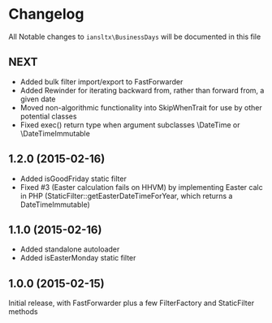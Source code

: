 # Changelog

All Notable changes to `iansltx\BusinessDays` will be documented in this file

## NEXT

- Added bulk filter import/export to FastForwarder
- Added Rewinder for iterating backward from, rather than forward from, a given date
- Moved non-algorithmic functionality into SkipWhenTrait for use by other potential classes
- Fixed exec() return type when argument subclasses \DateTime or \DateTimeImmutable

## 1.2.0 (2015-02-16)

- Added isGoodFriday static filter
- Fixed #3 (Easter calculation fails on HHVM) by implementing Easter calc in PHP
  (StaticFilter::getEasterDateTimeForYear, which returns a DateTimeImmutable)

## 1.1.0 (2015-02-16)

- Added standalone autoloader
- Added isEasterMonday static filter

## 1.0.0 (2015-02-15)

Initial release, with FastForwarder plus a few FilterFactory and StaticFilter methods
